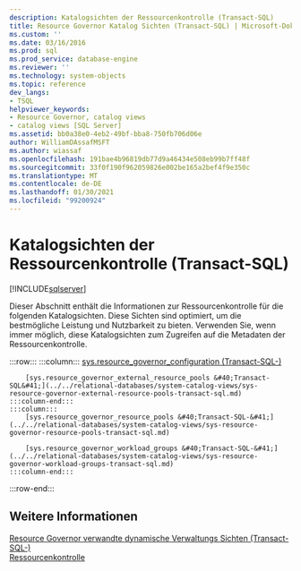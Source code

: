 ```yaml
---
description: Katalogsichten der Ressourcenkontrolle (Transact-SQL)
title: Resource Governor Katalog Sichten (Transact-SQL) | Microsoft-Dokumentation
ms.custom: ''
ms.date: 03/16/2016
ms.prod: sql
ms.prod_service: database-engine
ms.reviewer: ''
ms.technology: system-objects
ms.topic: reference
dev_langs:
- TSQL
helpviewer_keywords:
- Resource Governor, catalog views
- catalog views [SQL Server]
ms.assetid: bb0a38e0-4eb2-49bf-bba8-750fb706d06e
author: WilliamDAssafMSFT
ms.author: wiassaf
ms.openlocfilehash: 191bae4b96819db77d9a46434e508eb99b7ff48f
ms.sourcegitcommit: 33f0f190f962059826e002be165a2bef4f9e350c
ms.translationtype: MT
ms.contentlocale: de-DE
ms.lasthandoff: 01/30/2021
ms.locfileid: "99200924"
---
```

# <a name="resource-governor-catalog-views-transact-sql"></a>Katalogsichten der Ressourcenkontrolle (Transact-SQL)
[!INCLUDE[sqlserver](../../includes/applies-to-version/sqlserver.md)]

  Dieser Abschnitt enthält die Informationen zur Ressourcenkontrolle für die folgenden Katalogsichten. Diese Sichten sind optimiert, um die bestmögliche Leistung und Nutzbarkeit zu bieten. Verwenden Sie, wenn immer möglich, diese Katalogsichten zum Zugreifen auf die Metadaten der Ressourcenkontrolle.  

:::row:::
    :::column:::
        [sys.resource_governor_configuration &#40;Transact-SQL-&#41;](../../relational-databases/system-catalog-views/sys-resource-governor-configuration-transact-sql.md)
        
        [sys.resource_governor_external_resource_pools &#40;Transact-SQL&#41;](../../relational-databases/system-catalog-views/sys-resource-governor-external-resource-pools-transact-sql.md)
    :::column-end:::
    :::column:::
        [sys.resource_governor_resource_pools &#40;Transact-SQL-&#41;](../../relational-databases/system-catalog-views/sys-resource-governor-resource-pools-transact-sql.md)
        
        [sys.resource_governor_workload_groups &#40;Transact-SQL-&#41;](../../relational-databases/system-catalog-views/sys-resource-governor-workload-groups-transact-sql.md)
    :::column-end:::
:::row-end:::

## <a name="see-also"></a>Weitere Informationen  
 [Resource Governor verwandte dynamische Verwaltungs Sichten &#40;Transact-SQL-&#41;](../../relational-databases/system-dynamic-management-views/resource-governor-related-dynamic-management-views-transact-sql.md)   
 [Ressourcenkontrolle](../../relational-databases/resource-governor/resource-governor.md)  
  
  
